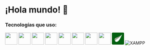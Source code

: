 # ¡Hola mundo! 👋

### Tecnologías que uso:

<p align="left">
  <!-- Lenguajes -->
  <img src="https://cdn.jsdelivr.net/gh/devicons/devicon/icons/python/python-original.svg" width="40" height="40"/>
  <img src="https://cdn.jsdelivr.net/gh/devicons/devicon/icons/java/java-original.svg" width="40" height="40"/>
  <img src="https://cdn.jsdelivr.net/gh/devicons/devicon/icons/javascript/javascript-original.svg" width="40" height="40"/>
  <img src="https://cdn.jsdelivr.net/gh/devicons/devicon/icons/html5/html5-original.svg" width="40" height="40"/>
  <img src="https://cdn.jsdelivr.net/gh/devicons/devicon/icons/css3/css3-original.svg" width="40" height="40"/>

  <!-- Frameworks y herramientas -->
  <img src="https://cdn.jsdelivr.net/gh/devicons/devicon/icons/spring/spring-original.svg" width="40" height="40"/>
  <img src="https://cdn.jsdelivr.net/gh/devicons/devicon/icons/mysql/mysql-original.svg" width="40" height="40"/>
  <img src="https://cdn.jsdelivr.net/gh/devicons/devicon/icons/firebase/firebase-plain.svg" width="40" height="40"/>

  <!-- Otros (Thymeleaf y XAMPP no tienen íconos oficiales en Devicon, pero usamos imágenes externas) -->
  <img src="https://raw.githubusercontent.com/devicons/devicon/master/icons/thymeleaf/thymeleaf-original.svg" width="40" height="40" alt="Thymeleaf"/>
  <img src="https://upload.wikimedia.org/wikipedia/commons/7/7e/XAMPP_logo.svg" width="40" height="40" alt="XAMPP"/>
</p>
